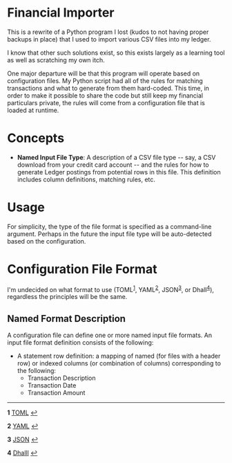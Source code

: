 # Financial Importer

This is a rewrite of a Python program I lost (kudos to not having proper backups in place) that I used to 
import various CSV files into my ledger.

I know that other such solutions exist, so this exists largely as a learning tool as well as scratching my own itch.

One major departure will be that this program will operate based on configuration files. My Python script had all of the rules for matching transactions and what to generate from them hard-coded. This time, in order to make it possible to share the code but still keep my financial particulars private, the rules will come from a configuration file that is loaded at runtime.

# Concepts

* **Named Input File Type**: A description of a CSV file type  -- say, a CSV download from your credit card account -- and the rules for how to generate Ledger postings from potential rows in this file. This definition includes column definitions, matching rules, etc.

# Usage

For simplicity, the type of the file format is specified as a command-line argument. Perhaps in the future the input file type will be auto-detected based on the configuration.

# Configuration File Format

I'm undecided on what format to use (TOML<sup id="a1">[1](#f1)</sup>, YAML<sup id="a2">[2](#f2)</sup>, JSON<sup id="a3">[3](#f3)</sup>, or Dhall<sup id="a4">[4](#f4)</sup>), regardless the principles will be the same.

## Named Format Description

A configuration file can define one or more named input file formats. An input file format definition consists of the following:

* A statement row definition: a mapping of named (for files with a header row) or indexed columns (or combination of columns) corresponding to the following:
   * Transaction Description
   * Transaction Date
   * Transaction Amount




---
<b id="f1">1</b> [TOML](https://toml.io/en/) [↩](#a1)

<b id="f2">2</b> [YAML](https://yaml.org/) [↩](#a2)

<b id="f3">3</b> [JSON](https://www.json.org/json-en.html) [↩](#a3)

<b id="f4">4</b> [Dhalll](https://dhall-lang.org/#) [↩](#a4)

